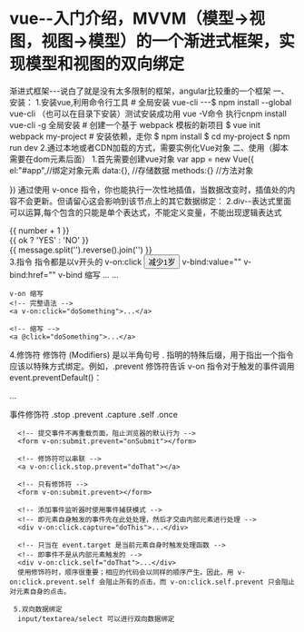 # vue--入门介绍，MVVM（模型->视图，视图->模型）的一个渐进式框架，实现模型和视图的双向绑定
 渐进式框架---说白了就是没有太多限制的框架，angular比较重的一个框架
一、安装：
    1.安装vue,利用命令行工具
        # 全局安装 vue-cli
        ---$ npm install --global vue-cli （也可以在目录下安装）测试安装成功用 vue -V命令
        执行cnpm install vue-cli -g 全局安装
        # 创建一个基于 webpack 模板的新项目
        $ vue init webpack my-project
        # 安装依赖，走你
        $ npm install
        $ cd my-project
        $ npm run dev
    2.通过本地或者CDN加载的方式，需要实例化Vue对象
二、使用（脚本需要在dom元素后面）
   1.首先需要创建vue对象
   var app = new Vue({
     el:"#app",//绑定对象元素
     data:{},  //存储数据
     methods:{} //方法对象

   })
   通过使用 v-once 指令，你也能执行一次性地插值，当数据改变时，插值处的内容不会更新。但请留心这会影响到该节点上的其它数据绑定：
  2.div--表达式里面可以运算,每个包含的只能是单个表达式，不能定义变量，不能出现逻辑表达式
    <div> {{ number + 1 }} </div>
    <div> {{ ok ? 'YES' : 'NO' }}  </div>
    <div>{{ message.split('').reverse().join('') }}</div>
    <div v-bind:id="'list-' + id"></div>
  3.指令
    指令都是以v开头的
    v-on:click   <button v-on:click="subtract(1)">减少1岁</button>
    v-bind:value=""   v-bind:href=""
    v-bind 缩写
    <!-- 完整语法 -->
    <a v-bind:href="url">...</a>
    <!-- 缩写 -->
    <a :href="url">...</a>

    v-on 缩写
    <!-- 完整语法 -->
    <a v-on:click="doSomething">...</a>

    <!-- 缩写 -->
    <a @click="doSomething">...</a>

   4.修饰符
   修饰符 (Modifiers) 是以半角句号 . 指明的特殊后缀，用于指出一个指令应该以特殊方式绑定。例如，.prevent 修饰符告诉 v-on 指令对于触发的事件调用 event.preventDefault()：
   <form v-on:submit.prevent="onSubmit">...</form>

   事件修饰符
       .stop
       .prevent
       .capture
       .self
       .once
      <!-- 阻止单击事件继续传播 -->
      <a v-on:click.stop="doThis"></a>

      <!-- 提交事件不再重载页面，阻止浏览器的默认行为 -->
      <form v-on:submit.prevent="onSubmit"></form>

      <!-- 修饰符可以串联 -->
      <a v-on:click.stop.prevent="doThat"></a>

      <!-- 只有修饰符 -->
      <form v-on:submit.prevent></form>

      <!-- 添加事件监听器时使用事件捕获模式 -->
      <!-- 即元素自身触发的事件先在此处处理，然后才交由内部元素进行处理 -->
      <div v-on:click.capture="doThis">...</div>

      <!-- 只当在 event.target 是当前元素自身时触发处理函数 -->
      <!-- 即事件不是从内部元素触发的 -->
      <div v-on:click.self="doThat">...</div>
      使用修饰符时，顺序很重要；相应的代码会以同样的顺序产生。因此，用 v-on:click.prevent.self 会阻止所有的点击，而 v-on:click.self.prevent 只会阻止对元素自身的点击。

     5.双向数据绑定
      input/textarea/select 可以进行双向数据绑定

